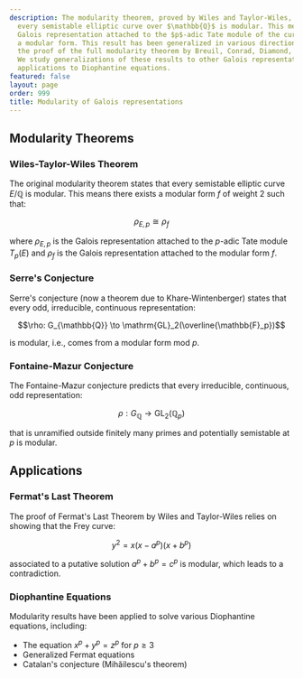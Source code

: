 ```yaml
---
description: The modularity theorem, proved by Wiles and Taylor-Wiles, states that
  every semistable elliptic curve over $\mathbb{Q}$ is modular. This means that the
  Galois representation attached to the $p$-adic Tate module of the curve comes from
  a modular form. This result has been generalized in various directions, including
  the proof of the full modularity theorem by Breuil, Conrad, Diamond, and Taylor.
  We study generalizations of these results to other Galois representations and their
  applications to Diophantine equations.
featured: false
layout: page
order: 999
title: Modularity of Galois representations
---
```

## Modularity Theorems

### Wiles-Taylor-Wiles Theorem
The original modularity theorem states that every semistable elliptic curve $E/\mathbb{Q}$ is modular. This means there exists a modular form $f$ of weight 2 such that:

$$\rho_{E,p} \cong \rho_f$$

where $\rho_{E,p}$ is the Galois representation attached to the $p$-adic Tate module $T_p(E)$ and $\rho_f$ is the Galois representation attached to the modular form $f$.

### Serre's Conjecture
Serre's conjecture (now a theorem due to Khare-Wintenberger) states that every odd, irreducible, continuous representation:

$$\rho: G_{\mathbb{Q}} \to \mathrm{GL}_2(\overline{\mathbb{F}_p})$$

is modular, i.e., comes from a modular form mod $p$.

### Fontaine-Mazur Conjecture
The Fontaine-Mazur conjecture predicts that every irreducible, continuous, odd representation:

$$\rho: G_{\mathbb{Q}} \to \mathrm{GL}_2(\mathbb{Q}_p)$$

that is unramified outside finitely many primes and potentially semistable at $p$ is modular.

## Applications

### Fermat's Last Theorem
The proof of Fermat's Last Theorem by Wiles and Taylor-Wiles relies on showing that the Frey curve:

$$y^2 = x(x - a^p)(x + b^p)$$

associated to a putative solution $a^p + b^p = c^p$ is modular, which leads to a contradiction.

### Diophantine Equations
Modularity results have been applied to solve various Diophantine equations, including:
- The equation $x^p + y^p = z^p$ for $p \geq 3$
- Generalized Fermat equations
- Catalan's conjecture (Mihăilescu's theorem)